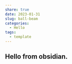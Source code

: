 ```yaml
---
share: true
date: 2023-01-31
slug: ball-beam
categories:
  - Hello
tags:
  - template
---
```


## Hello from obsidian.